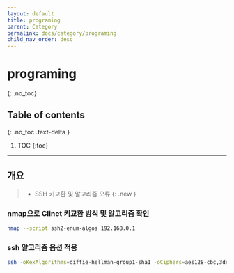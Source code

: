 ```yaml
---
layout: default
title: programing
parent: Category
permalink: docs/category/programing
child_nav_order: desc
---
```

# programing
{: .no_toc}

## Table of contents
{: .no_toc .text-delta }

1. TOC
{:toc}

---
## 개요

> - SSH 키교환 및 알고리즘 오류
{: .new }

### nmap으로 Clinet 키교환 방식 및 알고리즘 확인

```bash
nmap --script ssh2-enum-algos 192.168.0.1
```

### ssh 알고리즘 옵션 적용

```bash
ssh -oKexAlgorithms=diffie-hellman-group1-sha1 -oCiphers=aes128-cbc,3des-cbc,aes192-cbc,aes256-cbc root@192.168.0.1
```



